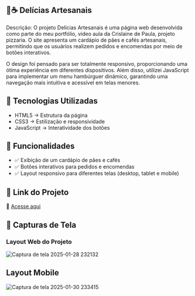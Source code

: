## 🥖☕ Delícias Artesanais

Descrição:
O projeto Delícias Artesanais é uma página web desenvolvida como parte do meu portfólio, video aula da Crislaine de Paula, projeto pizzaria. O site apresenta um cardápio de pães e cafés artesanais, permitindo que os usuários realizem pedidos e encomendas por meio de botões interativos.

O design foi pensado para ser totalmente responsivo, proporcionando uma ótima experiência em diferentes dispositivos. Além disso, utilizei JavaScript para implementar um menu hambúrguer dinâmico, garantindo uma navegação mais intuitiva e acessível em telas menores.

## 🚀 Tecnologias Utilizadas

* HTML5 → Estrutura da página
* CSS3 → Estilização e responsividade
* JavaScript → Interatividade dos botões

## 🎯 Funcionalidades
* ✅ Exibição de um cardápio de pães e cafés
* ✅ Botões interativos para pedidos e encomendas
* ✅ Layout responsivo para diferentes telas (desktop, tablet e mobile)

## 🔗 Link do Projeto
📌 [Acesse aqui]( https://andressacabrall.github.io/Delicias-Artesanais-e-Cafes/) 



## 📸 Capturas de Tela

### Layout Web do Projeto
![Captura de tela 2025-01-28 232132](https://github.com/user-attachments/assets/49094c96-7cd7-4503-87be-867e330c0a30)

## Layout Mobile


![Captura de tela 2025-01-30 233415](https://github.com/user-attachments/assets/f4f473b9-475d-4b5f-90ba-9f23a5423434)
